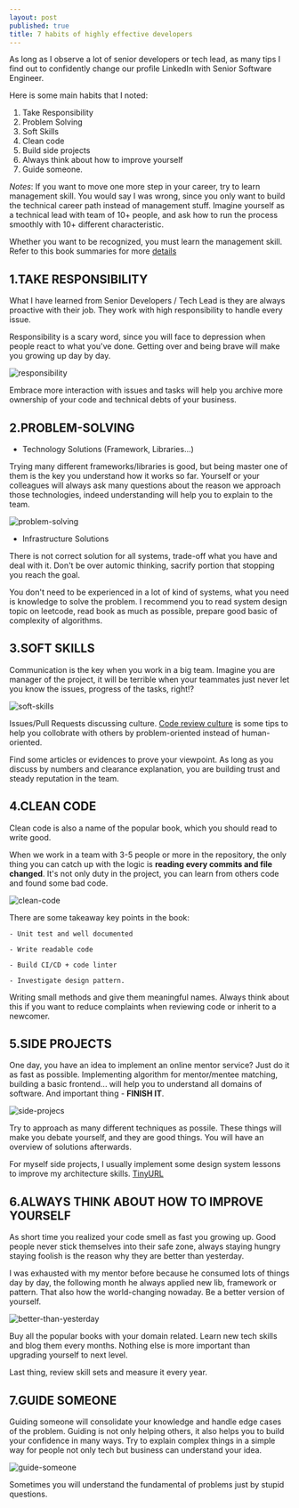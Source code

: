 ```yaml
---
layout: post
published: true
title: 7 habits of highly effective developers
---
```


As long as I observe a lot of senior developers or tech lead, as many tips I find out to confidently change our profile LinkedIn with Senior Software Engineer.

Here is some main habits that I noted:

1. Take Responsibility
2. Problem Solving
3. Soft Skills
4. Clean code
5. Build side projects
6. Always think about how to improve yourself
7. Guide someone.

*Notes*: If you want to move one more step in your career, try to learn management skill. You would say I was wrong, since you only want to build the technical career path instead of management stuff. Imagine yourself as a technical lead with team of 10+ people, and ask how to run the process smoothly with 10+ different characteristic. 

Whether you want to be recognized, you must learn the management skill. Refer to this book summaries for more [details](https://github.com/zalopay-oss/effective-engineer)

## **1.TAKE RESPONSIBILITY**

  What I have learned from Senior Developers / Tech Lead is they are always proactive with their job. They work with high responsibility to handle every issue.

  Responsibility is a scary word, since you will face to depression when people react to what you've done. Getting over and being brave will make you growing up day by day.

![responsibility](https://www.corporatecomplianceinsights.com/wp-content/uploads/2019/07/responsibility.jpg)

  Embrace more interaction with issues and tasks will help you archive more ownership of your code and technical debts of your business. 

## **2.PROBLEM-SOLVING**


  - Technology Solutions (Framework, Libraries...)

  Trying many different frameworks/libraries is good, but being master one of them is the key you understand how it works so far. Yourself or your colleagues will always ask many questions about the reason we approach those technologies, indeed understanding will help you to explain to the team.

![problem-solving](https://www.kepner-tregoe.com/default/assets/Image/bigstock--169315196%20%5BConverted%5D-01.jpg)

  - Infrastructure Solutions

  There is not correct solution for all systems, trade-off what you have and deal with it. Don't be over automic thinking, sacrify portion that stopping you reach the goal.

  You don't need to be experienced in a lot of kind of systems, what you need is knowledge to solve the problem. I recommend you to read system design topic on leetcode, read book as much as possible, prepare good basic of complexity of algorithms.

  
## **3.SOFT SKILLS**

  Communication is the key when you work in a big team. Imagine you are manager of the project, it will be terrible when your teammates just never let you know the issues, progress of the tasks, right!?

![soft-skills](https://blogin.co/uploads/images/goal-oriented-communication-team.jpg)

  Issues/Pull Requests discussing culture. [Code review culture](https://www.pullrequest.com/blog/5-steps-to-an-effective-code-review-culture/) is some tips to help you collobrate with others by problem-oriented instead of human-oriented.

  Find some articles or evidences to prove your viewpoint. As long as you discuss by numbers and clearance explanation, you are building trust and steady reputation in the team.


## **4.CLEAN CODE**

  Clean code is also a name of the popular book, which you should read to write good.

  When we work in a team with 3-5 people or more in the repository, the only thing you can catch up with the logic is **reading every commits and file changed**. It's not only duty in the project, you can learn from others code and found some bad code.

![clean-code](https://www.wlion.com/wp-content/uploads/2017/04/CleanCode.jpg)

  There are some takeaway key points in the book:

    - Unit test and well documented

    - Write readable code

    - Build CI/CD + code linter

    - Investigate design pattern.

  Writing small methods and give them meaningful names. Always think about this if you want to reduce complaints when reviewing code or inherit to a newcomer.

## **5.SIDE PROJECTS**

  One day, you have an idea to implement an online mentor service? Just do it as fast as possible. Implementing algorithm for mentor/mentee matching, building a basic frontend... will help you to understand all domains of software. And important thing - **FINISH IT**.

![side-projecs](https://external-preview.redd.it/6fqauWjEOUv3KMNxrYSP_wE3CIUuT4yxYpuq2Z9zD3k.jpg?auto=webp&s=9428720bfb0749c577c1e73c6d9083c5fbff040e)

  Try to approach as many different techniques as possile. These things will make you debate yourself, and they are good things. You will have an overview of solutions afterwards.

  For myself side projects, I usually implement some design system lessons to improve my architecture skills. [TinyURL](https://github.com/thinhlvv/tinyurl) 

## **6.ALWAYS THINK ABOUT HOW TO IMPROVE YOURSELF**

  As short time you realized your code smell as fast you growing up. Good people never stick themselves into their safe zone, always staying hungry staying foolish is the reason why they are better than yesterday.

  I was exhausted with my mentor before because he consumed lots of things day by day, the following month he always applied new lib, framework or pattern. That also how the world-changing nowaday. Be a better version of yourself.

![better-than-yesterday](https://www.theplrstore.com/wp-content/uploads/2019/08/1-percent-better-everyday-ebook-and-videos-mrr.jpg)

  Buy all the popular books with your domain related. Learn new tech skills and blog them every months. Nothing else is more important than upgrading yourself to next level.

  Last thing, review skill sets and measure it every year.


## **7.GUIDE SOMEONE**

  Guiding someone will consolidate your knowledge and handle edge cases of the problem. Guiding is not only helping others, it also helps you to build your confidence in many ways. Try to explain complex things in a simple way for people not only tech but business can understand your idea.

![guide-someone](https://helen8thomson.files.wordpress.com/2011/11/cartoonblog.jpg)

  Sometimes you will understand the fundamental of problems just by stupid questions.

